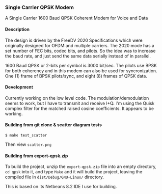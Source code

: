 ### Single Carrier QPSK Modem
A Single Carrier 1600 Baud QPSK Coherent Modem for Voice and Data

#### Description
The design is driven by the FreeDV 2020 Specifications which were originally designed for OFDM and multiple carriers. The 2020 mode has a set number of FEC bits, codec bits, and pilots. So the idea was to increase the baud rate, and just send the same data serially instead of in parallel.

1600 Baud QPSK or 2-bits per symbol is 3000 bit/sec. The pilots use BPSK for both coherency and in this modem can also be used for syncronization. One (1) frame of BPSK pilots/sync, and eight (8) frames of QPSK data.

#### Development
Currently working on the low level code. The modulation/demodulation seems to work, but I have to transmit and receive I+Q. I'm using the Quisk complex filter for the matched raised cosine coefficients. It appears to be working.

#### Building from git clone & scatter diagram tests

```
$ make test_scatter
```
Then view `scatter.png`

#### Building from export-qpsk.zip
To build the project, unzip the ```export-qpsk.zip``` file into an empty directory, ```cd qpsk``` into it, and type ```Make``` and it will build the project, leaving the compiled file in ```dist/Debug/GNU-Linux/``` directory.

This is based on its Netbeans 8.2 IDE I use for building.

